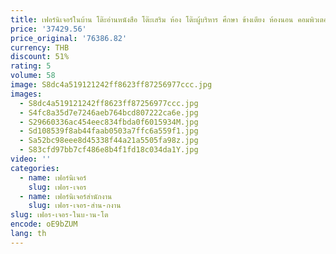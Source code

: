 ```yaml
---
title: เฟอร์นิเจอร์ในบ้าน โต๊ะอ่านหนังสือ โต๊ะเสริม ห้อง โต๊ะผู้บริหาร ศึกษา ข้างเตียง ห้องนอน คอมพิวเตอร์ Escritorio De Habitacion สํานักงาน
price: '37429.56'
price_original: '76386.82'
currency: THB
discount: 51%
rating: 5
volume: 58
image: S8dc4a519121242ff8623ff87256977ccc.jpg
images:
  - S8dc4a519121242ff8623ff87256977ccc.jpg
  - S4fc8a35d7e7246aeb764bcd807222ca6e.jpg
  - S29660336ac454eec834fbda0f6015934M.jpg
  - Sd108539f8ab44faab0503a7ffc6a559f1.jpg
  - Sa52bc98eee8d45338f44a21a5505fa98z.jpg
  - S83cfd97bb7cf486e8b4f1fd18c034da1Y.jpg
video: ''
categories:
  - name: เฟอร์นิเจอร์
    slug: เฟอร-เจอร
  - name: เฟอร์นิเจอร์สำนักงาน
    slug: เฟอร-เจอร-สำน-กงาน
slug: เฟอร-เจอร-ในบ-าน-โต
encode: oE9bZUM
lang: th
---
```

  